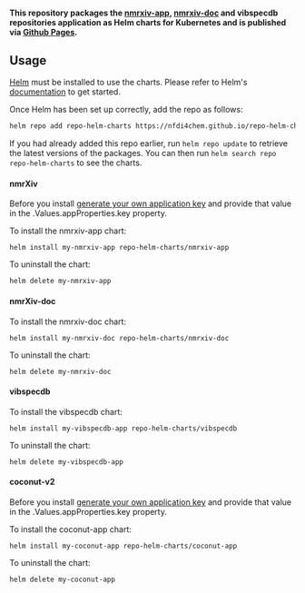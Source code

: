 #### This repository packages the [nmrxiv-app](https://github.com/NFDI4Chem/nmrxiv), [nmrxiv-doc](https://github.com/NFDI4Chem/nmrxiv-docs) and vibspecdb repositories application as Helm charts for Kubernetes and is published via [Github Pages](https://nfdi4chem.github.io/repo-helm-charts/).

## Usage

[Helm](https://helm.sh) must be installed to use the charts.  Please refer to
Helm's [documentation](https://helm.sh/docs) to get started.

Once Helm has been set up correctly, add the repo as follows:

```bash
helm repo add repo-helm-charts https://nfdi4chem.github.io/repo-helm-charts/
```

If you had already added this repo earlier, run `helm repo update` to retrieve
the latest versions of the packages.  You can then run `helm search repo
repo-helm-charts` to see the charts.

#### nmrXiv

Before you install [generate your own application key](https://stackoverflow.com/questions/33370134/when-to-generate-a-new-application-key-in-laravel) and provide that value in the .Values.appProperties.key property.

To install the nmrxiv-app chart:

    helm install my-nmrxiv-app repo-helm-charts/nmrxiv-app

To uninstall the chart:

    helm delete my-nmrxiv-app

#### nmrXiv-doc

To install the nmrxiv-doc chart:

    helm install my-nmrxiv-doc repo-helm-charts/nmrxiv-doc

To uninstall the chart:

    helm delete my-nmrxiv-doc
    
#### vibspecdb

To install the vibspecdb chart:

    helm install my-vibspecdb-app repo-helm-charts/vibspecdb

To uninstall the chart:

    helm delete my-vibspecdb-app
    

#### coconut-v2

Before you install [generate your own application key](https://stackoverflow.com/questions/33370134/when-to-generate-a-new-application-key-in-laravel) and provide that value in the .Values.appProperties.key property.

To install the coconut-app chart:

    helm install my-coconut-app repo-helm-charts/coconut-app

To uninstall the chart:

    helm delete my-coconut-app
